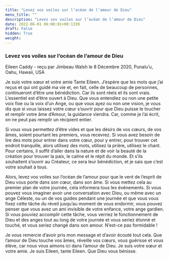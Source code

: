 ```yaml
---
title: "Levez vos voiles sur l’océan de l’amour de Dieu"
menu_title: ""
description: "Levez vos voiles sur l’océan de l’amour de Dieu"
date: 2022-06-01 06:00:01+00:1339
draft: False
hidden: True
weight:
---
```

### Levez vos voiles sur l’océan de l’amour de Dieu

Eileen Caddy - reçu par Jimbeau Walsh le 8 Décembre 2020, Punalu’u, Oahu, Hawaii, USA

Je suis votre sœur et votre amie Tante Eileen. J’espère que les mots que j’ai reçus et qui ont guidé ma vie et, en fait, celle de beaucoup de personnes, continueront d’être une bénédiction. Car ils sont réels et ils sont vrais. L’essentiel est d’être ouvert à Dieu. Que vous entendiez ou non une petite voix fixe ou la voix d’un Ange, ou que vous ayez ou non une vision, je vous dis que si vous laissez votre cœur s’ouvrir pour que Dieu puisse le toucher et remplir votre âme d’Amour, la guidance viendra. Car, comme je l’ai écrit, on ne peut pas remplir un récipient entier.

Si vous vous permettez d’être vides et que les désirs de vos cœurs, de vos âmes, soient pourtant les premiers, vous recevrez. Si vous avez besoin de lire des mots pour entrer dans votre cœur, pour y entrer, pour trouver cet endroit tranquille, alors utilisez des mots, utilisez la prière, utilisez le chant. Pour certains, il suffit d’aller dans la nature et de voir la beauté de la création pour trouver la paix, le calme et le répit du monde. Et s’ils souhaitent s’ouvrir au Créateur, ce sera leur bénédiction, et je sais que c’est votre souhait à tous.

Alors, levez vos voiles sur l’océan de l’amour pour que le vent de l’esprit de Dieu vous porte dans son cœur, dans son âme. Si vous mettez cela au premier plan de votre journée, cela informera tous les événements. Si vous pouvez vous imaginer avoir une conversation avec Dieu, ou même avec un ange Céleste, ou un de vos guides pendant une journée et que vous vous fixez cette tâche du réveil jusqu’au moment de vous endormir, vous pouvez penser que vous avez un ami invisible de votre enfance, votre ange gardien. Si vous pouviez accomplir cette tâche, vous verriez le fonctionnement de Dieu et des anges tout au long de votre journée et vous seriez étonné et touché, et vous seriez changé dans son amour. N’est-ce pas formidable !

Je vous remercie d’avoir pris mon message et d’avoir écouté tout cela. Que l’amour de Dieu touche vos âmes, réveille vos cœurs, vous guérisse et vous élève, car nous vous aimons ici dans l’amour de Dieu. Je suis votre sœur et votre amie. Je suis Eileen, tante Eileen. Que Dieu vous bénisse.



